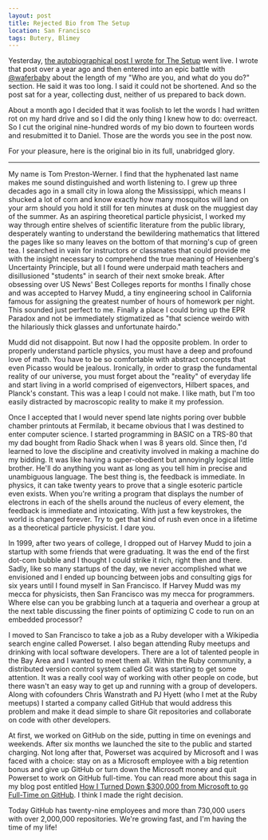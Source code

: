 ```yaml
---
layout: post
title: Rejected Bio from The Setup
location: San Francisco
tags: Butery, Blimey
---
```


Yesterday, [the autobiographical post I wrote for The
Setup](http://tom.preston-werner.usesthis.com/) went live. I wrote that post
over a year ago and then entered into an epic battle with
[@waferbaby](http://twitter.com/#!/waferbaby) about the length of my "Who are
you, and what do you do?" section. He said it was too long. I said it could
not be shortened. And so the post sat for a year, collecting dust, neither of
us prepared to back down.

About a month ago I decided that it was foolish to let the words I had written rot on my hard drive and so I did the only thing I knew how to do: overreact. So I cut the original nine-hundred words of my bio down to fourteen words and resubmitted it to Daniel. Those are the words you see in the post now.

For your pleasure, here is the original bio in its full, unabridged glory.

<hr />

My name is Tom Preston-Werner. I find that the hyphenated last name
makes me sound distinguished and worth listening to. I grew up three
decades ago in a small city in Iowa along the Mississippi, which means
I shucked a lot of corn and know exactly how many mosquitos will land
on your arm should you hold it still for ten minutes at dusk on the
muggiest day of the summer. As an aspiring theoretical particle
physicist, I worked my way through entire shelves of scientific
literature from the public library, desperately wanting to understand
the bewildering mathematics that littered the pages like so many
leaves on the bottom of that morning's cup of green tea. I searched in
vain for instructors or classmates that could provide me with the
insight necessary to comprehend the true meaning of Heisenberg's
Uncertainty Principle, but all I found were underpaid math teachers
and disillusioned "students" in search of their next smoke break.
After obsessing over US News' Best Colleges reports for months I
finally chose and was accepted to Harvey Mudd, a tiny engineering
school in California famous for assigning the greatest number of hours
of homework per night. This sounded just perfect to me. Finally a
place I could bring up the EPR Paradox and not be immediately
stigmatized as "that science weirdo with the hilariously thick glasses
and unfortunate hairdo."

Mudd did not disappoint. But now I had the opposite problem. In order
to properly understand particle physics, you must have a deep and
profound love of math. You have to be so comfortable with abstract
concepts that even Picasso would be jealous. Ironically, in order to
grasp the fundamental reality of our universe, you must forget about
the "reality" of everyday life and start living in a world comprised
of eigenvectors, Hilbert spaces, and Planck's constant. This was a
leap I could not make. I like math, but I'm too easily distracted by
macroscopic reality to make it my profession.

Once I accepted that I would never spend late nights poring over
bubble chamber printouts at Fermilab, it became obvious that I was
destined to enter computer science. I started programming in BASIC on
a TRS-80 that my dad bought from Radio Shack when I was 8 years old.
Since then, I'd learned to love the discipline and creativity involved
in making a machine do my bidding. It was like having a super-obedient
but annoyingly logical little brother. He'll do anything you want as
long as you tell him in precise and unambiguous language. The best
thing is, the feedback is immediate. In physics, it can take twenty
years to prove that a single esoteric particle even exists. When
you're writing a program that displays the number of electrons in each
of the shells around the nucleus of every element, the feedback is
immediate and intoxicating. With just a few keystrokes, the world is
changed forever. Try to get that kind of rush even once in a lifetime
as a theoretical particle physicist. I dare you.

In 1999, after two years of college, I dropped out of Harvey Mudd to
join a startup with some friends that were graduating. It was the end
of the first dot-com bubble and I thought I could strike it rich,
right then and there. Sadly, like so many startups of the day, we
never accomplished what we envisioned and I ended up bouncing between
jobs and consulting gigs for six years until I found myself in San
Francisco. If Harvey Mudd was my mecca for physicists, then San
Francisco was my mecca for programmers. Where else can you be grabbing
lunch at a taqueria and overhear a group at the next table discussing
the finer points of optimizing C code to run on an embedded processor?

I moved to San Francisco to take a job as a Ruby developer with a
Wikipedia search engine called Powerset. I also began attending Ruby
meetups and drinking with local software developers. There are a lot
of talented people in the Bay Area and I wanted to meet them all.
Within the Ruby community, a distributed version control system called
Git was starting to get some attention. It was a really cool way of
working with other people on code, but there wasn't an easy way to get
up and running with a group of developers. Along with cofounders Chris
Wanstrath and PJ Hyett (who I met at the Ruby meetups) I started a
company called GitHub that would address this problem and make it dead
simple to share Git repositories and collaborate on code with other
developers.

At first, we worked on GitHub on the side, putting in time on evenings
and weekends. After six months we launched the site to the public and
started charging. Not long after that, Powerset was acquired by
Microsoft and I was faced with a choice: stay on as a Microsoft
employee with a big retention bonus and give up GitHub or turn down
the Microsoft money and quit Powerset to work on GitHub full-time. You
can read more about this saga in my blog post entitled [How I Turned
Down $300,000 from Microsoft to go Full-Time on
GitHub](http://tom.preston-werner.com/2008/10/18/how-i-turned-down-300k.html).
I think I made the right decision.

Today GitHub has twenty-nine employees and more than 730,000 users with over
2,000,000 repositories. We're growing fast, and I'm having the time of
my life!